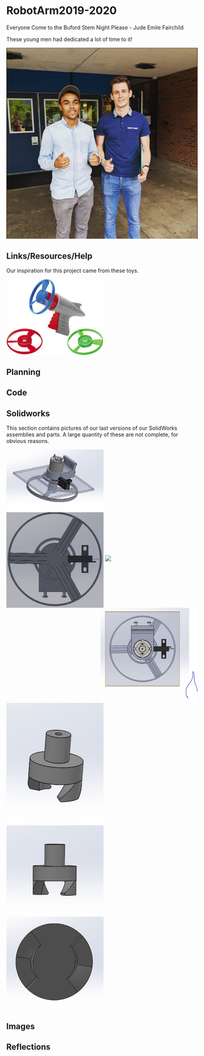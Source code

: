 # RobotArm2019-2020
Everyone Come to the Buford Stem Night Please - Jude Emile Fairchild

These young men had dedicated a lot of time to it!

<img src="media/ColeandDanny.png" width="1028">


## Links/Resources/Help

Our inspiration for this project came from these toys. 

<img src="media/SpinnyShootaPic.jfif" width="256">




## Planning


## Code

## Solidworks
This section contains pictures of our last versions of our SolidWorks assemblies and parts. A large quantity of these are not complete, for obvious reasons. 

<img align="left" src="media/FanAssembly.JPG" width="256">
<img align="center" src="media/FanAssembly2.JPG" width="256">
<img align="right" src="media/FanAssembly3.JPG" width="256">


<img src="media/FanAssembl4.JPG" width="256">
<img src="media/FanConnector.JPG" width="256">
<img src="media/FanConnector2.JPG" width="256">
<img src="media/FanConnector3.JPG" width="256">

## Images

## Reflections


